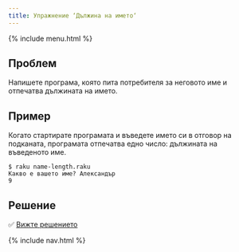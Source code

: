 ```yaml
---
title: Упражнение ‘Дължина на името‘
---
```


{% include menu.html %}

## Проблем

Напишете програма, която пита потребителя за неговото име и отпечатва дължината на името.

## Пример

Когато стартирате програмата и въведете името си в отговор на подканата, програмата отпечатва едно число: дължината на въведеното име.

```console
$ raku name-length.raku
Какво е вашето име? Александър
9
```

## Решение

✅ [Вижте решението](solution)

{% include nav.html %}